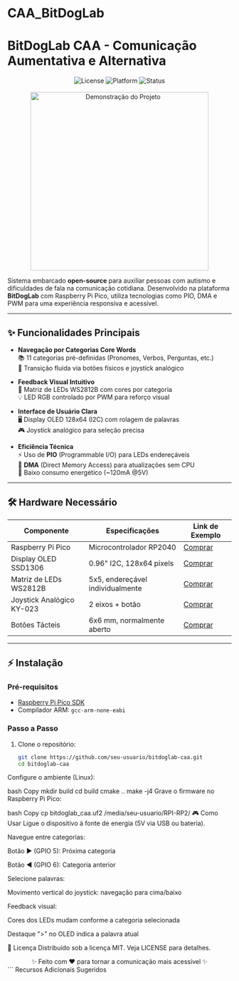 # CAA_BitDogLab

# BitDogLab CAA - Comunicação Aumentativa e Alternativa

<div align="center">
  <img src="https://img.shields.io/badge/License-MIT-green" alt="License">
  <img src="https://img.shields.io/badge/Platform-Raspberry%20Pi%20Pico-blue" alt="Platform">
  <img src="https://img.shields.io/badge/Status-Production%20Ready-success" alt="Status">
</div>

<br>

<div align="center">
  <img src="docs/demo.gif" width="400" alt="Demonstração do Projeto">
</div>

Sistema embarcado **open-source** para auxiliar pessoas com autismo e dificuldades de fala na comunicação cotidiana. Desenvolvido na plataforma **BitDogLab** com Raspberry Pi Pico, utiliza tecnologias como PIO, DMA e PWM para uma experiência responsiva e acessível.

---

## ✨ Funcionalidades Principais

- **Navegação por Categorias Core Words**  
  📚 11 categorias pré-definidas (Pronomes, Verbos, Perguntas, etc.)  
  🔄 Transição fluida via botões físicos e joystick analógico

- **Feedback Visual Intuitivo**  
  🌈 Matriz de LEDs WS2812B com cores por categoria  
  💡 LED RGB controlado por PWM para reforço visual

- **Interface de Usuário Clara**  
  🖥️ Display OLED 128x64 (I2C) com rolagem de palavras  
  🎮 Joystick analógico para seleção precisa

- **Eficiência Técnica**  
  ⚡ Uso de **PIO** (Programmable I/O) para LEDs endereçáveis  
  🚀 **DMA** (Direct Memory Access) para atualizações sem CPU  
  🔋 Baixo consumo energético (~120mA @5V)

---

## 🛠️ Hardware Necessário

| Componente               | Especificações                          | Link de Exemplo |
|--------------------------|-----------------------------------------|-----------------|
| Raspberry Pi Pico        | Microcontrolador RP2040                | [Comprar](https://www.raspberrypi.com/products/raspberry-pi-pico/) |
| Display OLED SSD1306     | 0.96" I2C, 128x64 pixels               | [Comprar](https://www.amazon.com/Diymall-Display-Module-SSD1306-Raspberry/dp/B072Q2X2LL) |
| Matriz de LEDs WS2812B   | 5x5, endereçável individualmente       | [Comprar](https://www.adafruit.com/product/2441) |
| Joystick Analógico KY-023| 2 eixos + botão                         | [Comprar](https://www.eletrogate.com/joystick-analogico-ky-023-para-arduino) |
| Botões Tácteis           | 6x6 mm, normalmente aberto             | [Comprar](https://www.eletrogate.com/botao-tactil-6x6x5mm) |

---

## ⚡ Instalação

### Pré-requisitos
- [Raspberry Pi Pico SDK](https://github.com/raspberrypi/pico-sdk)
- Compilador ARM: `gcc-arm-none-eabi`

### Passo a Passo
1. Clone o repositório:
   ```bash
   git clone https://github.com/seu-usuario/bitdoglab-caa.git
   cd bitdoglab-caa
Configure o ambiente (Linux):

bash
Copy
mkdir build
cd build
cmake ..
make -j4
Grave o firmware no Raspberry Pi Pico:

bash
Copy
cp bitdoglab_caa.uf2 /media/seu-usuario/RPI-RP2/
🎮 Como Usar
Ligue o dispositivo à fonte de energia (5V via USB ou bateria).

Navegue entre categorias:

Botão ▶ (GPIO 5): Próxima categoria

Botão ◀ (GPIO 6): Categoria anterior

Selecione palavras:

Movimento vertical do joystick: navegação para cima/baixo

Feedback visual:

Cores dos LEDs mudam conforme a categoria selecionada

Destaque ">" no OLED indica a palavra atual

📄 Licença
Distribuído sob a licença MIT. Veja LICENSE para detalhes.

<div align="center"> ✨ Feito com ♥ para tornar a comunicação mais acessível ✨ </div> ```
Recursos Adicionais Sugeridos
